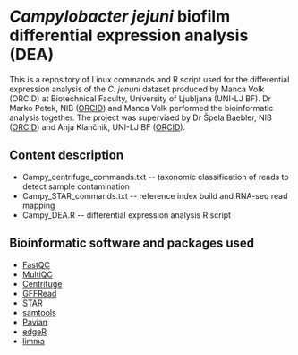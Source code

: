# _Campylobacter jejuni_ biofilm differential expression analysis (DEA)

This is a repository of Linux commands and R script used for the differential expression analysis of the _C. jenuni_ dataset produced by Manca Volk (ORCID) at Biotechnical Faculty, University of Ljubljana (UNI-LJ BF). Dr Marko Petek, NIB ([ORCID](https://orcid.org/0000-0003-3644-7827)) and Manca Volk performed the bioinformatic analysis together. The project was supervised by Dr Špela Baebler, NIB ([ORCID](https://orcid.org/0000-0003-4776-7164)) and Anja Klančnik, UNI-LJ BF ([ORCID](https://orcid.org/0000-0003-1632-5785)).

## Content description
- Campy_centrifuge_commands.txt -- taxonomic classification of reads to detect sample contamination
- Campy_STAR_commands.txt -- reference index build and RNA-seq read mapping
- Campy_DEA.R -- differential expression analysis R script

## Bioinformatic software and packages used
- [FastQC](https://github.com/s-andrews/FastQC)
- [MultiQC](https://github.com/MultiQC/MultiQC)
- [Centrifuge](https://github.com/DaehwanKimLab/centrifuge)
- [GFFRead](https://github.com/gpertea/gffread)
- [STAR](https://github.com/alexdobin/STAR)
- [samtools](https://github.com/samtools/samtools)
- [Pavian](https://github.com/fbreitwieser/pavian)
- [edgeR](https://bioconductor.org/packages/release/bioc/html/edgeR.html)
- [limma](https://bioconductor.org/packages/release/bioc/html/limma.html)
